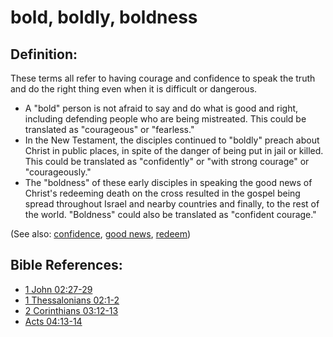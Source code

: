 # bold, boldly, boldness #

## Definition: ##

These terms all refer to having courage and confidence to speak the truth and do the right thing even when it is difficult or dangerous. 

* A "bold" person is not afraid to say and do what is good and right, including defending people who are being mistreated. This could be translated as "courageous" or "fearless."
* In the New Testament, the disciples continued to "boldly" preach about Christ in public places, in spite of the danger of being put in jail or killed. This could be translated as "confidently" or "with strong courage" or "courageously."
* The "boldness" of these early disciples in speaking the good news of Christ's redeeming death on the cross resulted in the gospel being spread throughout Israel and nearby countries and finally, to the rest of the world. "Boldness" could also be translated as "confident courage."

(See also: [confidence](../kt/confidence.md), [good news](../kt/goodnews.md), [redeem](../kt/redeem.md))

## Bible References: ##

* [1 John 02:27-29](en/tn/1jn/help/02/27)
* [1 Thessalonians 02:1-2](en/tn/1th/help/02/01)
* [2 Corinthians 03:12-13](en/tn/2co/help/03/12)
* [Acts 04:13-14](en/tn/act/help/04/13)